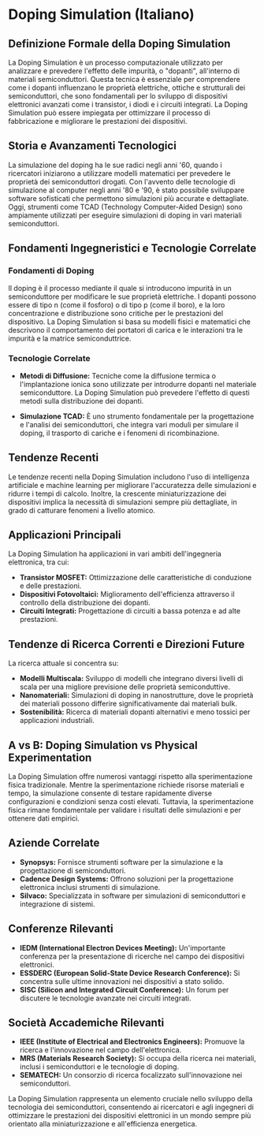 # Doping Simulation (Italiano)

## Definizione Formale della Doping Simulation

La Doping Simulation è un processo computazionale utilizzato per analizzare e prevedere l'effetto delle impurità, o "dopanti", all'interno di materiali semiconduttori. Questa tecnica è essenziale per comprendere come i dopanti influenzano le proprietà elettriche, ottiche e strutturali dei semiconduttori, che sono fondamentali per lo sviluppo di dispositivi elettronici avanzati come i transistor, i diodi e i circuiti integrati. La Doping Simulation può essere impiegata per ottimizzare il processo di fabbricazione e migliorare le prestazioni dei dispositivi.

## Storia e Avanzamenti Tecnologici

La simulazione del doping ha le sue radici negli anni '60, quando i ricercatori iniziarono a utilizzare modelli matematici per prevedere le proprietà dei semiconduttori drogati. Con l'avvento delle tecnologie di simulazione al computer negli anni '80 e '90, è stato possibile sviluppare software sofisticati che permettono simulazioni più accurate e dettagliate. Oggi, strumenti come TCAD (Technology Computer-Aided Design) sono ampiamente utilizzati per eseguire simulazioni di doping in vari materiali semiconduttori.

## Fondamenti Ingegneristici e Tecnologie Correlate

### Fondamenti di Doping

Il doping è il processo mediante il quale si introducono impurità in un semiconduttore per modificare le sue proprietà elettriche. I dopanti possono essere di tipo n (come il fosforo) o di tipo p (come il boro), e la loro concentrazione e distribuzione sono critiche per le prestazioni del dispositivo. La Doping Simulation si basa su modelli fisici e matematici che descrivono il comportamento dei portatori di carica e le interazioni tra le impurità e la matrice semiconduttrice.

### Tecnologie Correlate

- **Metodi di Diffusione:** Tecniche come la diffusione termica o l'implantazione ionica sono utilizzate per introdurre dopanti nel materiale semiconduttore. La Doping Simulation può prevedere l'effetto di questi metodi sulla distribuzione dei dopanti.
  
- **Simulazione TCAD:** È uno strumento fondamentale per la progettazione e l'analisi dei semiconduttori, che integra vari moduli per simulare il doping, il trasporto di cariche e i fenomeni di ricombinazione.

## Tendenze Recenti

Le tendenze recenti nella Doping Simulation includono l'uso di intelligenza artificiale e machine learning per migliorare l'accuratezza delle simulazioni e ridurre i tempi di calcolo. Inoltre, la crescente miniaturizzazione dei dispositivi implica la necessità di simulazioni sempre più dettagliate, in grado di catturare fenomeni a livello atomico.

## Applicazioni Principali

La Doping Simulation ha applicazioni in vari ambiti dell'ingegneria elettronica, tra cui:

- **Transistor MOSFET:** Ottimizzazione delle caratteristiche di conduzione e delle prestazioni.
- **Dispositivi Fotovoltaici:** Miglioramento dell'efficienza attraverso il controllo della distribuzione dei dopanti.
- **Circuiti Integrati:** Progettazione di circuiti a bassa potenza e ad alte prestazioni.

## Tendenze di Ricerca Correnti e Direzioni Future

La ricerca attuale si concentra su:

- **Modelli Multiscala:** Sviluppo di modelli che integrano diversi livelli di scala per una migliore previsione delle proprietà semiconduttive.
- **Nanomateriali:** Simulazioni di doping in nanostrutture, dove le proprietà dei materiali possono differire significativamente dai materiali bulk.
- **Sostenibilità:** Ricerca di materiali dopanti alternativi e meno tossici per applicazioni industriali.

## A vs B: Doping Simulation vs Physical Experimentation

La Doping Simulation offre numerosi vantaggi rispetto alla sperimentazione fisica tradizionale. Mentre la sperimentazione richiede risorse materiali e tempo, la simulazione consente di testare rapidamente diverse configurazioni e condizioni senza costi elevati. Tuttavia, la sperimentazione fisica rimane fondamentale per validare i risultati delle simulazioni e per ottenere dati empirici.

## Aziende Correlate

- **Synopsys:** Fornisce strumenti software per la simulazione e la progettazione di semiconduttori.
- **Cadence Design Systems:** Offrono soluzioni per la progettazione elettronica inclusi strumenti di simulazione.
- **Silvaco:** Specializzata in software per simulazioni di semiconduttori e integrazione di sistemi.

## Conferenze Rilevanti

- **IEDM (International Electron Devices Meeting):** Un'importante conferenza per la presentazione di ricerche nel campo dei dispositivi elettronici.
- **ESSDERC (European Solid-State Device Research Conference):** Si concentra sulle ultime innovazioni nei dispositivi a stato solido.
- **SISC (Silicon and Integrated Circuit Conference):** Un forum per discutere le tecnologie avanzate nei circuiti integrati.

## Società Accademiche Rilevanti

- **IEEE (Institute of Electrical and Electronics Engineers):** Promuove la ricerca e l'innovazione nel campo dell'elettronica.
- **MRS (Materials Research Society):** Si occupa della ricerca nei materiali, inclusi i semiconduttori e le tecnologie di doping.
- **SEMATECH:** Un consorzio di ricerca focalizzato sull'innovazione nei semiconduttori.

La Doping Simulation rappresenta un elemento cruciale nello sviluppo della tecnologia dei semiconduttori, consentendo ai ricercatori e agli ingegneri di ottimizzare le prestazioni dei dispositivi elettronici in un mondo sempre più orientato alla miniaturizzazione e all'efficienza energetica.